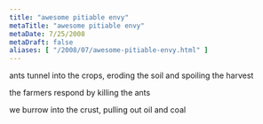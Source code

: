```yaml
---
title: "awesome pitiable envy"
metaTitle: "awesome pitiable envy"
metaDate: 7/25/2008
metaDraft: false
aliases: [ "/2008/07/awesome-pitiable-envy.html" ]
---
```


ants tunnel into the crops, eroding the soil and spoiling the harvest  
  
the farmers respond by killing the ants  
  
we burrow into the crust, pulling out oil and coal